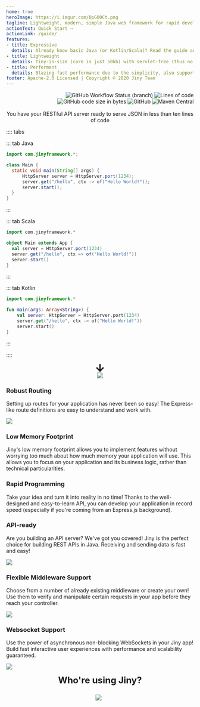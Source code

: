```yaml
---
home: true
heroImage: https://i.imgur.com/OpG00Ct.png
tagline: Lightweight, modern, simple Java web framework for rapid development in the API era
actionText: Quick Start →
actionLink: /guide/
features:
- title: Expressive
  details: Already know basic Java (or Kotlin/Scala)? Read the guide and start building things in no time (no implicit annotation and very few concepts to learn)
- title: Lightweight
  details: Tiny-in-size (core is just 50kb) with servlet-free (thus no need embedded servlet containers) and no dependency, build and start are really fast
- title: Performant
  details: Blazing fast performance due to the simplicity, also support asynchronous mode out-of-the-box (to handle a lot of concurrency with minimal hardware)
footer: Apache-2.0 Licensed | Copyright © 2020 Jiny Team
---
```


<p style="text-align: right; max-width: 960px; margin: auto;">
<img src="https://img.shields.io/github/workflow/status/huynhminhtufu/jiny/Java%20CI%20runner/master?label=build&amp;style=flat-square" alt="GitHub Workflow Status (branch)">
<img src="https://img.shields.io/tokei/lines/github/huynhminhtufu/jiny?style=flat-square" alt="Lines of code">
<img src="https://img.shields.io/github/languages/code-size/huynhminhtufu/jiny?style=flat-square" alt="GitHub code size in bytes">
<img src="https://img.shields.io/github/license/huynhminhtufu/jiny?style=flat-square" alt="GitHub">
<img src="https://img.shields.io/maven-central/v/com.jinyframework/core?style=flat-square" alt="Maven Central">
</p>

<p style="max-width: 960px; margin: auto; margin-top: 1rem; text-align: center;">You have your RESTful API server
 ready to serve
 JSON in
 less
 than ten
 lines of code</p>

:::: tabs

::: tab Java
 ```java
import com.jinyframework.*;

class Main {
   static void main(String[] args) {
       HttpServer server = HttpServer.port(1234);
       server.get("/hello", ctx -> of("Hello World!"));
       server.start();
   }
}
```
:::


::: tab Scala
```scala
import com.jinyframework.*

object Main extends App {
  val server = HttpServer.port(1234)
  server.get("/hello", ctx => of("Hello World!"))
  server.start()
}
```
:::

::: tab Kotlin
```kotlin
import com.jinyframework.*

fun main(args: Array<String>) {
    val server: HttpServer = HttpServer.port(1234)
    server.get("/hello", ctx -> of("Hello World!"))
    server.start()
}
```
:::

::::

<div style="text-align: center;">
    <svg style="transform: rotate(90deg); width: 1.5rem; height: 1.5rem;" aria-hidden="true" focusable="false" data-prefix="fas" data-icon="arrow-right" class="svg-inline--fa fa-arrow-right fa-w-14 " role="img" xmlns="http://www.w3.org/2000/svg" viewBox="0 0 448 512"><path fill="currentColor" d="M190.5 66.9l22.2-22.2c9.4-9.4 24.6-9.4 33.9 0L441 239c9.4 9.4 9.4 24.6 0 33.9L246.6 467.3c-9.4 9.4-24.6 9.4-33.9 0l-22.2-22.2c-9.5-9.5-9.3-25 .4-34.3L311.4 296H24c-13.3 0-24-10.7-24-24v-32c0-13.3 10.7-24 24-24h287.4L190.9 101.2c-9.8-9.3-10-24.8-.4-34.3z"></path></svg>
</div>

<div style="text-align: center;">
    <img src="https://i.imgur.com/feIt8al.png" style="max-width: 100%" />
</div>

<section class="generic-block">
    <div class="mid">
        <div class="left">
            <h3>Robust Routing</h3>
            <p>
                Setting up routes for your application has never been so easy! The Express-like route definitions are easy to understand and work with.
            </p>
        </div>
        <div class="right">
            <p>
                <img src="https://i.imgur.com/vH926QI.png" />
            </p>
        </div>
    </div>
</section>

<section class="generic-block reverse faint">
    <div class="mid">
        <div class="left">
            <h3>Low Memory Footprint</h3>
            <p>
                Jiny's low memory footprint allows you to implement features without worrying too much about how much
                 memory your application will use. This allows you to focus on your application and its business logic, rather than technical particularities.
            </p>
        </div>
        <div class="right">
            <h3>
                Rapid Programming
            </h3>
            <p>
                Take your idea and turn it into reality in no time! Thanks to the well-designed and easy-to-learn API, you can develop your application in record speed (especially if you're coming from an Express.js background).
            </p>
        </div>
    </div>
</section>

<section class="generic-block reverse">
    <div class="mid">
        <div class="left">
            <h3>API-ready</h3>
            <p>
                Are you building an API server? We've got you covered! Jiny is the perfect choice for building REST
                 APIs in Java. Receiving and sending data is fast and easy!
            </p>
        </div>
        <div class="right">
            <p>
                <img src="https://i.imgur.com/Ch3EgNF.png" />
            </p>
        </div>
    </div>
</section>

<section class="generic-block faint">
    <div class="mid">
        <div class="left">
            <h3>Flexible Middleware Support</h3>
            <p>
                Choose from a number of already existing middleware or create your own! Use them to verify and manipulate certain requests in your app before they reach your controller.
            </p>
        </div>
        <div class="right">
            <p>
                <img src="https://i.imgur.com/0vUMBh6.png" />
            </p>
        </div>
    </div>
</section>

<section class="generic-block reverse">
    <div class="mid">
        <div class="left">
            <h3>Websocket Support</h3>
            <p>
                Use the power of asynchronous non-blocking WebSockets in your Jiny app! Build fast interactive user
                 experiences with
                 performance and scalability guaranteed.
            </p>
        </div>
        <div class="right">
            <p>
                <img src="https://i.imgur.com/zadW6vI.png" />
            </p>
        </div>
    </div>
</section>

<div style="max-width: 960px; margin: auto; text-align: center; font-size: 1.5rem; font-weight
: bold;">Who're
 using
 Jiny?</div>

<div style="text-align: center; margin-top: 1.5rem; margin-bottom: 2rem;">
<a href="https://oddgame.io" target="_blank"><img src="https://i.imgur.com/0JNoKJd.png" style="max-width: 92px; margin-right: 0.5rem;" /></a>
</div>
